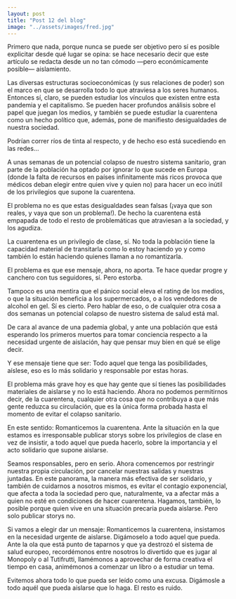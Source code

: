 ```yaml
---
layout: post
title: "Post 12 del blog"
image: "../assets/images/fred.jpg"
---
```

Primero que nada, porque nunca se puede ser objetivo pero sí es posible explicitar desde qué lugar se opina: se hace necesario decir que este artículo se redacta desde un no tan cómodo —pero económicamente posible— aislamiento.

Las diversas estructuras socioeconómicas (y sus relaciones de poder) son el marco en que se desarrolla todo lo que atraviesa a los seres humanos. Entonces sí, claro, se pueden estudiar los vínculos que existen entre esta pandemia y el capitalismo. Se pueden hacer profundos análisis sobre el papel que juegan los medios, y también se puede estudiar la cuarentena como un hecho político que, además, pone de manifiesto desigualdades de nuestra sociedad.

Podrían correr ríos de tinta al respecto, y de hecho eso está sucediendo en las redes…

A unas semanas de un potencial colapso de nuestro sistema sanitario, gran parte de la población ha optado por ignorar lo que sucede en Europa (donde la falta de recursos en países infinitamente más ricos provoca que médicos deban elegir entre quien vive y quien no) para hacer un eco inútil de los privilegios que supone la cuarentena.

El problema no es que estas desigualdades sean falsas (¡vaya que son reales, y vaya que son un problema!). De hecho la cuarentena está empapada de todo el resto de problemáticas que atraviesan a la sociedad, y los agudiza.

La cuarentena es un privilegio de clase, sí. No toda la población tiene la capacidad material de transitarla como lo estoy haciendo yo y como también lo están haciendo quienes llaman a no romantizarla.

El problema es que ese mensaje, ahora, no aporta. Te hace quedar progre y canchero con tus seguidores, sí. Pero estorba.

Tampoco es una mentira que el pánico social eleva el rating de los medios, o que la situación beneficia a los supermercados, o a los vendedores de alcohol en gel. Sí es cierto. Pero hablar de eso, o de cualquier otra cosa a dos semanas un potencial colapso de nuestro sistema de salud está mal.

De cara al avance de una pademia global, y ante una población que está esperando los primeros muertos para tomar conciencia respecto a la necesidad urgente de aislación, hay que pensar muy bien en qué se elige decir.

Y ese mensaje tiene que ser: Todo aquel que tenga las posibilidades, aíslese, eso es lo más solidario y responsable por estas horas.

El problema más grave hoy es que hay gente que sí tienes las posibilidades materiales de aislarse y no lo está haciendo. Ahora no podemos permitirnos decir, de la cuarentena, cualquier otra cosa que no contribuya a que más gente reduzca su circulación, que es la única forma probada hasta el momento de evitar el colapso sanitario.

En este sentido: Romanticemos la cuarentena. Ante la situación en la que estamos es irresponsable publicar storys sobre los privilegios de clase en vez de insistir, a todo aquel que pueda hacerlo, sobre la importancia y el acto solidario que supone aislarse.

Seamos responsables, pero en serio. Ahora comencemos por restringir nuestra propia circulación, por cancelar nuestras salidas y nuestras juntadas. En este panorama, la manera más efectiva de ser solidario, y también de cuidarnos a nosotros mismos, es evitar el contagio exponencial, que afecta a toda la sociedad pero que, naturalmente, va a afectar más a quien no esté en condiciones de hacer cuarentena. Hagamos, también, lo posible porque quien vive en una situación precaria pueda aislarse. Pero solo publicar storys no.

Si vamos a elegir dar un mensaje: Romanticemos la cuarentena, insistamos en la necesidad urgente de aislarse. Digámoselo a todo aquel que pueda. Ante la ola que está punto de taparnos y que ya destrozó el sistema de salud europeo, recordémonos entre nosotros lo divertido que es jugar al Monopoly o al Tutifrutti, llamémonos a aprovechar de forma creativa el tiempo en casa, animémonos a comenzar un libro o a estudiar un tema.

Evitemos ahora todo lo que pueda ser leído como una excusa. Digámosle a todo aquél que pueda aislarse que lo haga. El resto es ruido.